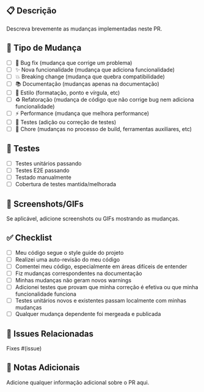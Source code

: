 ## 📋 Descrição

Descreva brevemente as mudanças implementadas neste PR.

## 🔄 Tipo de Mudança

- [ ] 🐛 Bug fix (mudança que corrige um problema)
- [ ] ✨ Nova funcionalidade (mudança que adiciona funcionalidade)
- [ ] 💥 Breaking change (mudança que quebra compatibilidade)
- [ ] 📚 Documentação (mudanças apenas na documentação)
- [ ] 🎨 Estilo (formatação, ponto e vírgula, etc)
- [ ] ♻️ Refatoração (mudança de código que não corrige bug nem adiciona funcionalidade)
- [ ] ⚡ Performance (mudança que melhora performance)
- [ ] 🧪 Testes (adição ou correção de testes)
- [ ] 🔧 Chore (mudanças no processo de build, ferramentas auxiliares, etc)

## 🧪 Testes

- [ ] Testes unitários passando
- [ ] Testes E2E passando
- [ ] Testado manualmente
- [ ] Cobertura de testes mantida/melhorada

## 📱 Screenshots/GIFs

Se aplicável, adicione screenshots ou GIFs mostrando as mudanças.

## ✅ Checklist

- [ ] Meu código segue o style guide do projeto
- [ ] Realizei uma auto-revisão do meu código
- [ ] Comentei meu código, especialmente em áreas difíceis de entender
- [ ] Fiz mudanças correspondentes na documentação
- [ ] Minhas mudanças não geram novos warnings
- [ ] Adicionei testes que provam que minha correção é efetiva ou que minha funcionalidade funciona
- [ ] Testes unitários novos e existentes passam localmente com minhas mudanças
- [ ] Qualquer mudança dependente foi mergeada e publicada

## 🔗 Issues Relacionadas

Fixes #(issue)

## 📝 Notas Adicionais

Adicione qualquer informação adicional sobre o PR aqui.
